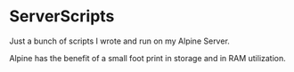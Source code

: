 # ServerScripts

Just a bunch of scripts I wrote and run on my Alpine Server.

Alpine has the benefit of a small foot print in storage and in RAM utilization.

